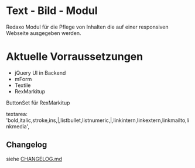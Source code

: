 # Text - Bild - Modul

Redaxo Modul für die Pflege von Inhalten die auf einer responsiven Webseite ausgegeben werden.

# Aktuelle Vorraussetzungen

- jQuery UI in Backend
- mForm
- Textile
- RexMarkitup

ButtonSet für RexMarkitup

textarea:
'bold,italic,stroke,ins,|,listbullet,listnumeric,|,linkintern,linkextern,linkmailto,linkmedia',


Changelog
---------

siehe [CHANGELOG.md](CHANGELOG.md)

